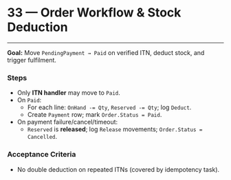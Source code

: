 # 33 — Order Workflow & Stock Deduction



---


**Goal:** Move `PendingPayment → Paid` on verified ITN, deduct stock, and trigger fulfilment.

### Steps
- Only **ITN handler** may move to `Paid`.
- On `Paid`:
  - For each line: `OnHand -= Qty`, `Reserved -= Qty`; log `Deduct`.
  - Create `Payment` row; mark `Order.Status = Paid`.
- On payment failure/cancel/timeout:
  - `Reserved` is **released**; log `Release` movements; `Order.Status = Cancelled`.

### Acceptance Criteria
- No double deduction on repeated ITNs (covered by idempotency task).
